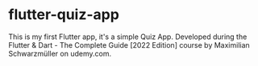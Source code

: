 # flutter-quiz-app
This is my first Flutter app, it's a simple Quiz App. Developed during the Flutter &amp; Dart - The Complete Guide [2022 Edition] course by Maximilian Schwarzmüller on udemy.com.
